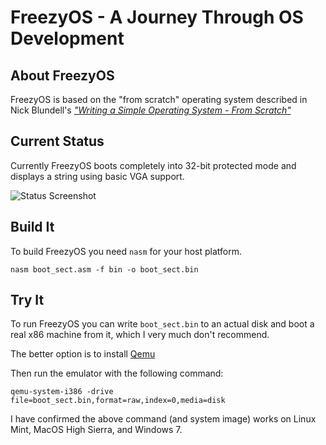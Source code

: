 # FreezyOS - A Journey Through OS Development

## About FreezyOS
FreezyOS is based on the "from scratch" operating system described in Nick Blundell's [_"Writing a Simple Operating System - From Scratch"_](https://www.cs.bham.ac.uk/~exr/lectures/opsys/10_11/lectures/os-dev.pdf)

## Current Status
Currently FreezyOS boots completely into 32-bit protected mode and displays a string using basic VGA support.

![Status Screenshot](status.png)

## Build It
To build FreezyOS you need `nasm` for your host platform.

`nasm boot_sect.asm -f bin -o boot_sect.bin`

## Try It
To run FreezyOS you can write `boot_sect.bin` to an actual disk and boot a real x86 machine from it, which I very much don't recommend.

The better option is to install [Qemu](https://www.qemu.org/download/)

Then run the emulator with the following command:

`qemu-system-i386 -drive file=boot_sect.bin,format=raw,index=0,media=disk`

I have confirmed the above command (and system image) works on Linux Mint, MacOS High Sierra, and Windows 7.
